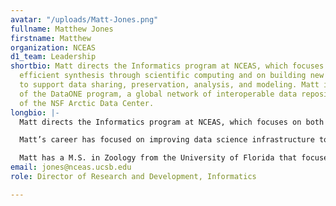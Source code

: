 ```yaml
---
avatar: "/uploads/Matt-Jones.png"
fullname: Matthew Jones
firstname: Matthew
organization: NCEAS
d1_team: Leadership
shortbio: Matt directs the Informatics program at NCEAS, which focuses on both supporting
  efficient synthesis through scientific computing and on building new advanced infrastructure
  to support data sharing, preservation, analysis, and modeling. Matt is the Director
  of the DataONE program, a global network of interoperable data repositories, and
  of the NSF Arctic Data Center.
longbio: |-
  Matt directs the Informatics program at NCEAS, which focuses on both supporting efficient synthesis through scientific computing and on building new advanced infrastructure to support data sharing, preservation, analysis, and modeling. Matt is the Director of the DataONE program, a global network of interoperable data repositories, and of the NSF Arctic Data Center. In addition to data infrastructure work at NCEAS, Matt also helps to build the NCEAS Learning Hub through an emphasis on data science and reproducible research teaching.

  Matt’s career has focused on improving data science infrastructure to support cross-disciplinary and synthetic science, principally through the development of open source software for data repositories, metadata systems, and reproducible analysis and modeling.

  Matt has a M.S. in Zoology from the University of Florida that focused on the ecology of plant-animal interactions, and a B.A. from Dartmouth College.
email: jones@nceas.ucsb.edu
role: Director of Research and Development, Informatics

---
```

